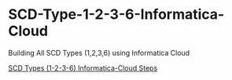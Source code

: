 # SCD-Type-1-2-3-6-Informatica-Cloud
Building All SCD Types (1,2,3,6) using Informatica Cloud

<a href="https://github.com/varino-alfried/SCD-Type-1-2-3-6-Informatica-Cloud/blob/a7fa3018862b32f370969c3d9d3a8abb7a1c30ac/SCD%20Informatica%20Steps.pdf"> SCD Types (1-2-3-6) Informatica-Cloud Steps </a>

